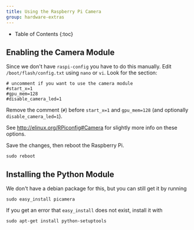 ```yaml
---
title: Using the Raspberry Pi Camera
group: hardware-extras
---
```


* Table of Contents
{:toc}

## Enabling the Camera Module

Since we don't have `raspi-config` you have to do this manually. Edit
`/boot/flash/config.txt` using `nano` or `vi`. Look for the section:

    # uncomment if you want to use the camera module
    #start_x=1
    #gpu_mem=128
    #disable_camera_led=1

Remove the comment (`#`) before `start_x=1` and `gpu_mem=128` (and optionally
`disable_camera_led=1`).

See <http://elinux.org/RPiconfig#Camera> for slightly more info on these options.

Save the changes, then reboot the Raspberry Pi.

    sudo reboot


## Installing the Python Module

We don't have a debian package for this, but you can still get it by running

    sudo easy_install picamera

If you get an error that `easy_install` does not exist, install it with

    sudo apt-get install python-setuptools
